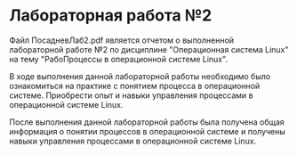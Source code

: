 # Лабораторная работа №2
Файл ПосадневЛаб2.pdf является отчетом о выполненной лабораторной работе №2 по дисциплине "Операционная система Linux" на тему "РабоПроцессы в операционной системе Linux".

В ходе выполнения данной лабораторной работы необходимо было ознакомиться на практике с понятием процесса в операционной системе. Приобрести опыт и навыки управления процессами в операционной системе Linux.

После выполнения данной лабораторной работы была получена общая информация о понятии процессов в операционной системе и получены навыки управления процессами в операционной системе Linux. 